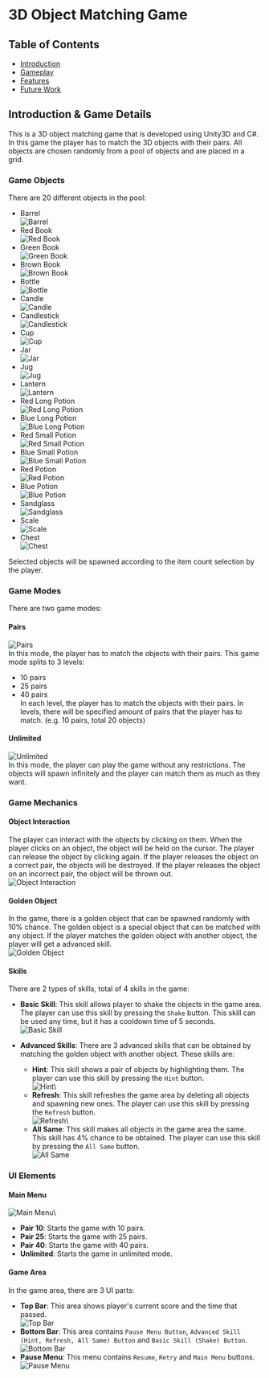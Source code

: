 # 3D Object Matching Game

## Table of Contents
- [Introduction](#introduction)
- [Gameplay](#gameplay)
- [Features](#features)
- [Future Work](#future-work)

## Introduction & Game Details
This is a 3D object matching game that is developed using Unity3D and C#. 
In this game the player has to match the 3D objects with their pairs.
All objects are chosen randomly from a pool of objects and are placed in a grid.

### Game Objects
There are 20 different objects in the pool:
- Barrel\
![Barrel](Images/Barrel.png)
- Red Book\
![Red Book](Images/RedBook.png)
- Green Book\
![Green Book](Images/GreenBook.png)
- Brown Book\
![Brown Book](Images/BrownBook.png)
- Bottle\
![Bottle](Images/Bottle.png)
- Candle\
![Candle](Images/Candle.png)
- Candlestick\
![Candlestick](Images/Candlestick.png)
- Cup\
![Cup](Images/Cup.png)
- Jar\
![Jar](Images/Jar.png)
- Jug\
![Jug](Images/Jug.png)
- Lantern\
![Lantern](Images/Lantern.png)
- Red Long Potion\
![Red Long Potion](Images/LongPotionRed.png)
- Blue Long Potion\
![Blue Long Potion](Images/LongPotionBlue.png)
- Red Small Potion\
![Red Small Potion](Images/SmallPotionRed.png)
- Blue Small Potion\
![Blue Small Potion](Images/SmallPotionBlue.png)
- Red Potion\
![Red Potion](Images/PotionRed.png)
- Blue Potion\
![Blue Potion](Images/PotionBlue.png)
- Sandglass\
![Sandglass](Images/Sandglass.png)
- Scale\
![Scale](Images/Scale.png)
- Chest\
![Chest](Images/Chest.png)

Selected objects will be spawned according to the item count selection by the player.

### Game Modes
There are two game modes:
#### Pairs
![Pairs](Images/PairMode.png)\
In this mode, the player has to match the objects with their pairs. This game mode splits to 3 levels:
- 10 pairs
- 25 pairs
- 40 pairs\
In each level, the player has to match the objects with their pairs. In levels, there will be specified amount of pairs that the player has to match. (e.g. 10 pairs, total 20 objects)
#### Unlimited
![Unlimited](Images/UnlimitedMode.png)\
In this mode, the player can play the game without any restrictions. The objects will spawn infinitely and the player can match them as much as they want.

### Game Mechanics
#### Object Interaction
The player can interact with the objects by clicking on them. When the player clicks on an object, the object will be held on the cursor. The player can release the object by clicking again. If the player releases the object on a correct pair, the objects will be destroyed. If the player releases the object on an incorrect pair, the object will be thrown out.\
![Object Interaction](Images/ObjectInteraction.gif)

#### Golden Object
In the game, there is a golden object that can be spawned randomly with 10% chance. The golden object is a special object that can be matched with any object. If the player matches the golden object with another object, the player will get a advanced skill.\
![Golden Object](Images/GoldenObject.gif)

#### Skills
There are 2 types of skills, total of 4 skills in the game:
- **Basic Skill**: This skill allows player to shake the objects in the game area. The player can use this skill by pressing the `Shake` button. This skill can be used any time, but it has a cooldown time of 5 seconds.\
![Basic Skill](Images/BasicSkill.gif)

- **Advanced Skills**: There are 3 advanced skills that can be obtained by matching the golden object with another object. These skills are:
    - **Hint**: This skill shows a pair of objects by highlighting them. The player can use this skill by pressing the `Hint` button.\
    ![Hint](Images/HintSkill.gif)\
    - **Refresh**: This skill refreshes the game area by deleting all objects and spawning new ones. The player can use this skill by pressing the `Refresh` button.\
    ![Refresh](Images/RefreshSkill.gif)\
    - **All Same**: This skill makes all objects in the game area the same. This skill has 4% chance to be obtained. The player can use this skill by pressing the `All Same` button.\
    ![All Same](Images/AllSameSkill.gif)

### UI Elements
#### Main Menu
![Main Menu](Images/MainMenu.png)\
- **Pair 10**: Starts the game with 10 pairs.
- **Pair 25**: Starts the game with 25 pairs.
- **Pair 40**: Starts the game with 40 pairs.
- **Unlimited**: Starts the game in unlimited mode.
#### Game Area
In the game area, there are 3 UI parts:
- **Top Bar**: This area shows player's current score and the time that passed.\
![Top Bar](Images/TopBar.gif)
- **Bottom Bar**: This area contains `Pause Menu Button`, `Advanced Skill (Hint, Refresh, All Same) Button` and `Basic Skill (Shake) Button`.\
![Bottom Bar](Images/BottomBar.png)
- **Pause Menu**: This menu contains `Resume`, `Retry` and `Main Menu` buttons.\
![Pause Menu](Images/PauseMenu.png)